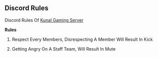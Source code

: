 ## Discord Rules
Discord Rules Of [Kunal Gaming Server](https://dsc.gg/kunalgaming.in)

**Rules**
1. Respect Every Members, Disrespecting A Member Will Result In Kick

2. Getting Angry On A Staff Team, Will Result In Mute
